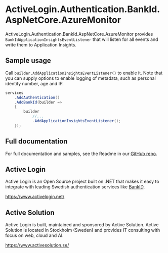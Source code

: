 # ActiveLogin.Authentication.BankId.AspNetCore.AzureMonitor

ActiveLogin.Authentication.BankId.AspNetCore.AzureMonitor provides `BankIdApplicationInsightsEventListener` that will listen for all events and write them to Application Insights. 

## Sample usage

Call `builder.AddApplicationInsightsEventListener()` to enable it. Note that you can supply options to enable logging of metadata, such as personal identity number, age and IP.

```csharp
services
    .AddAuthentication()
    .AddBankId(builder =>
    {
        builder
            //...
            .AddApplicationInsightsEventListener();
    });
```

## Full documentation

For full documentation and samples, see the Readme in our [GitHub repo](https://github.com/ActiveLogin/ActiveLogin.Authentication).

## Active Login

Active Login is an Open Source project built on .NET that makes it easy to integrate with leading Swedish authentication services like [BankID](https://www.bankid.com/).

https://www.activelogin.net/

## Active Solution

Active Login is built, maintained and sponsored by Active Solution. Active Solution is located in Stockholm (Sweden) and provides IT consulting with focus on web, cloud and AI.

https://www.activesolution.se/
